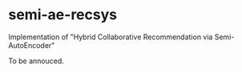 # semi-ae-recsys
Implementation of "Hybrid Collaborative Recommendation via Semi-AutoEncoder"

To be annouced.
